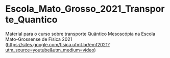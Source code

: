 # Escola_Mato_Grosso_2021_Transporte_Quantico

Material para o curso sobre transporte Quântico Mesoscópia na Escola Mato-Grossense de Física 2021 (https://sites.google.com/fisica.ufmt.br/emf2021?utm_source=youtube&utm_medium=video) 
